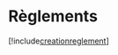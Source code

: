 # Règlements

[!include[creationreglement](reglements.creationreglement.autogen.md)]










































